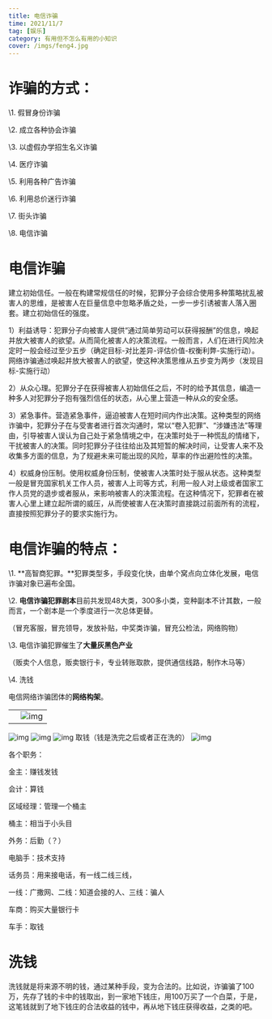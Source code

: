 ```yaml
---
title: 电信诈骗
time: 2021/11/7
tag: [娱乐]
category: 有用但不怎么有用的小知识
cover: /imgs/feng4.jpg
---
```


# 诈骗的方式：

\1.  假冒身份诈骗

\2.  成立各种协会诈骗

\3.  以虚假办学招生名义诈骗

\4.  医疗诈骗

\5.  利用各种广告诈骗

\6.  利用总价迷行诈骗

\7.  街头诈骗

\8.  电信诈骗

 

# 电信诈骗

建立初始信任。一般在构建常规信任的时候，犯罪分子会综合使用多种策略扰乱被害人的思维，是被害人在巨量信息中忽略矛盾之处，一步一步引诱被害人落入圈套。建立初始信任的强度。

1）利益诱导：犯罪分子向被害人提供“通过简单劳动可以获得报酬”的信息，唤起并放大被害人的欲望。从而简化被害人的决策流程。一般而言，人们在进行风险决定时一般会经过至少五步（确定目标-对比差异-评估价值-权衡利弊-实施行动）。网络诈骗通过唤起并放大被害人的欲望，使这种决策思维从五步变为两步（发现目标-实施行动）

2）从众心理。犯罪分子在获得被害人初始信任之后，不时的给予其信息，编造一种多人对犯罪分子抱有强烈信任的状态，从心里上营造一种从众的安全感。

3）紧急事件。营造紧急事件，逼迫被害人在短时间内作出决策。这种类型的网络诈骗中，犯罪分子在与受害者进行首次沟通时，常以“卷入犯罪”、“涉嫌违法”等理由，引导被害人误认为自己处于紧急情境之中，在决策时处于一种慌乱的情绪下，干扰被害人的决策。同时犯罪分子往往给出及其短暂的解决时间，让受害人来不及收集多方面的信息，为了规避未来可能出现的风险，草率的作出避险性的决策。

4）权威身份压制。使用权威身份压制，使被害人决策时处于服从状态。这种类型一般是冒充国家机关工作人员，被害人上司等方式，利用一般人对上级或者国家工作人员党的退步或者服从，来影响被害人的决策流程。在这种情况下，犯罪者在被害人心里上建立起所谓的威压，从而使被害人在决策时直接跳过前面所有的流程，直接按照犯罪分子的要求实施行为。

 

# 电信诈骗的特点：

\1. **高智商犯罪。**犯罪类型多，手段变化快，由单个窝点向立体化发展，电信诈骗对象已遍布全国。

\2. **电信诈骗犯罪剧本**目前共发现48大类，300多小类，变种副本不计其数，一般而言，一个剧本是一个季度进行一次总体更替。

（冒充客服，冒充领导，发放补贴，中奖类诈骗，冒充公检法，网络购物）

\3. 电信诈骗犯罪催生了**大量灰黑色产业**

（贩卖个人信息，贩卖银行卡，专业转账取款，提供通信线路，制作木马等）

\4. 洗钱                

电信网络诈骗团体的**网络构架**。

|      |                                                           |
| ---- | --------------------------------------------------------- |
|      | ![img](file:///D:/temp/msohtmlclip1/01/clip_image002.png) |

![img](file:///D:/temp/msohtmlclip1/01/clip_image004.png)          ![img](file:///D:/temp/msohtmlclip1/01/clip_image005.png)   ![img](file:///D:/temp/msohtmlclip1/01/clip_image007.png)                           取钱（钱是洗完之后或者正在洗的）                   ![img](file:///D:/temp/msohtmlclip1/01/clip_image009.png)



 

 

 

 

 

 

 



各个职务：

金主：赚钱发钱

会计：算钱

区域经理：管理一个桶主

桶主：相当于小头目

外务：后勤（？）

电脑手：技术支持

话务员：用来接电话，有一线二线三线，

一线：广撒网、二线：知道会接的人、三线：骗人

车商：购买大量银行卡

车手：取钱

 

# 洗钱

洗钱就是将来源不明的钱，通过某种手段，变为合法的。比如说，诈骗骗了100万，先存了钱的卡中的钱取出，到一家地下钱庄，用100万买了一个白菜，于是，这笔钱就到了地下钱庄的合法收益的钱中，再从地下钱庄获得收益，之类的吧。